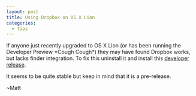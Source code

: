 ```yaml
---
layout: post
title: Using Dropbox on OS X Lion
categories:
  - tips
---
```


If anyone just recently upgraded to OS X Lion (or has been running the Developer Preview \*Cough Cough\*) they may have found Dropbox works, but lacks finder integration.  To fix this uninstall it and install this [developer release](http://forums.dropbox.com/topic.php?id=41644&replies=7).

It seems to be quite stable but keep in mind that it is a pre-release.

~Matt

